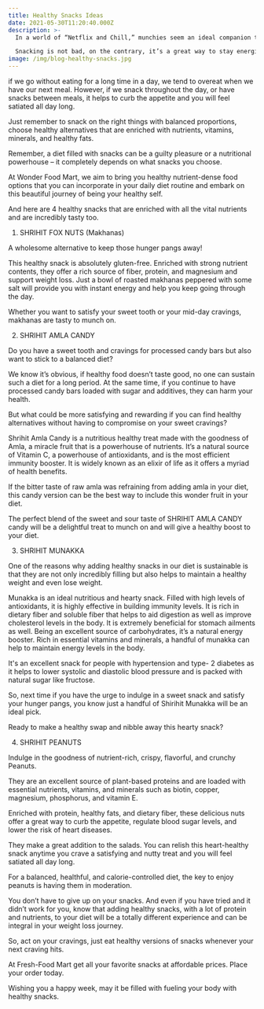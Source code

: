 ```yaml
---
title: Healthy Snacks Ideas
date: 2021-05-30T11:20:40.000Z
description: >-
  In a world of “Netflix and Chill,” munchies seem an ideal companion to binge-watch all our favorite series/ movies. Isn't it? 

  Snacking is not bad, on the contrary, it’s a great way to stay energized throughout the day as long as we are incorporating healthy options and snacking on the right things.
image: /img/blog-healthy-snacks.jpg
---
```


if we go without eating for a long time in a day, we tend to overeat when we have our next meal. However, if we snack throughout the day, or have snacks between meals, it helps to curb the appetite and you will feel satiated all day long.

Just remember to snack on the right things with balanced proportions, choose healthy alternatives that are enriched with nutrients, vitamins, minerals, and healthy fats. 

Remember, a diet filled with snacks can be a guilty pleasure or a nutritional powerhouse – it completely depends on what snacks you choose.

At Wonder Food Mart, we aim to bring you healthy nutrient-dense food options that you can incorporate in your daily diet routine and embark on this beautiful journey of being your healthy self.

And here are 4 healthy snacks that are enriched with all the vital nutrients and are incredibly tasty too.



1. SHRIHIT FOX NUTS (Makhanas)

A wholesome alternative to keep those hunger pangs away!

This healthy snack is absolutely gluten-free. Enriched with strong nutrient contents, they offer a rich source of fiber, protein, and magnesium and support weight loss. Just a bowl of roasted makhanas peppered with some salt will provide you with instant energy and help you keep going through the day. 

Whether you want to satisfy your sweet tooth or your mid-day cravings, makhanas are tasty to munch on.



2. SHRIHIT AMLA CANDY 

Do you have a sweet tooth and cravings for processed candy bars but also want to stick to a balanced diet? 

 We know it’s obvious, if healthy food doesn’t taste good, no one can sustain such a diet for a long period. At the same time, if you continue to have processed candy bars loaded with sugar and additives, they can harm your health.

But what could be more satisfying and rewarding if you can find healthy alternatives without having to compromise on your sweet cravings?

Shrihit Amla Candy is a nutritious healthy treat made with the goodness of Amla, a miracle fruit that is a powerhouse of nutrients. It’s a natural source of Vitamin C, a powerhouse of antioxidants, and is the most efficient immunity booster. It is widely known as an elixir of life as it offers a myriad of health benefits.  

If the bitter taste of raw amla was refraining from adding amla in your diet, this candy version can be the best way to include this wonder fruit in your diet.

The perfect blend of the sweet and sour taste of  SHRIHIT AMLA CANDY candy will be a delightful treat to munch on and will give a healthy boost to your diet.




3. SHRIHIT MUNAKKA

One of the reasons why adding healthy snacks in our diet is sustainable is that they are not only incredibly filling but also helps to maintain a healthy weight and even lose weight.

Munakka is an ideal nutritious and hearty snack. Filled with high levels of antioxidants, it is highly effective in building immunity levels. It is rich in dietary fiber and soluble fiber that helps to aid digestion as well as improve cholesterol levels in the body. It is extremely beneficial for stomach ailments as well. Being an excellent source of carbohydrates, it’s a natural energy booster. Rich in essential vitamins and minerals, a handful of munakka can help to maintain energy levels in the body.

It's an excellent snack for people with hypertension and type- 2 diabetes as it helps to lower systolic and diastolic blood pressure and is packed with natural sugar like fructose.

So, next time if you have the urge to indulge in a sweet snack and satisfy your hunger pangs, you know just a handful of Shirihit Munakka will be an ideal pick.

Ready to make a healthy swap and nibble away this hearty snack?


4. SHRIHIT PEANUTS

Indulge in the goodness of nutrient-rich, crispy, flavorful, and crunchy Peanuts.

They are an excellent source of plant-based proteins and are loaded with essential nutrients, vitamins, and minerals such as biotin, copper, magnesium, phosphorus, and vitamin E.

Enriched with protein, healthy fats, and dietary fiber, these delicious nuts offer a great way to curb the appetite, regulate blood sugar levels, and lower the risk of heart diseases.

They make a great addition to the salads. You can relish this heart-healthy snack anytime you crave a satisfying and nutty treat and you will feel satiated all day long.

For a balanced, healthful, and calorie-controlled diet, the key to enjoy peanuts is having them in moderation.



You don’t have to give up on your snacks. And even if you have tried and it didn’t work for you, know that adding healthy snacks, with a lot of protein and nutrients, to your diet will be a totally different experience and can be integral in your weight loss journey.



So, act on your cravings, just eat healthy versions of snacks whenever your next craving hits.



At Fresh-Food Mart get all your favorite snacks at affordable prices. Place your order today.



Wishing you a happy week, may it be filled with fueling your body with healthy snacks.